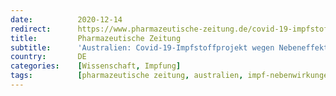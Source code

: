 ```yaml
---
date:          2020-12-14
redirect:      https://www.pharmazeutische-zeitung.de/covid-19-impfstoffprojekt-wegen-nebeneffekt-gestoppt-122479/
title:         Pharmazeutische Zeitung
subtitle:      'Australien: Covid-19-Impfstoffprojekt wegen Nebeneffekt gestoppt'
country:       DE
categories:    [Wissenschaft, Impfung]
tags:          [pharmazeutische zeitung, australien, impf-nebenwirkungen]
---
```

